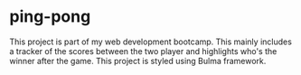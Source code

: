 # ping-pong

This project is part of my web development bootcamp.
This mainly includes a tracker of the scores between the two player and highlights who's the winner after the game.
This project is styled using Bulma framework.
